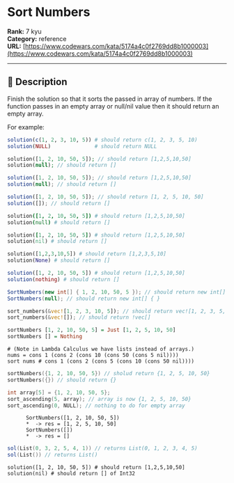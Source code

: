 # Sort Numbers

**Rank:** 7 kyu  
**Category:** reference  
**URL:** [https://www.codewars.com/kata/5174a4c0f2769dd8b1000003](https://www.codewars.com/kata/5174a4c0f2769dd8b1000003)

---

## 📝 Description

Finish the solution so that it sorts the passed in array of numbers. If the function passes in an empty array or null/nil value then it should return an empty array.

For example:

```r
solution(c(1, 2, 3, 10, 5)) # should return c(1, 2, 3, 5, 10)
solution(NULL)              # should return NULL
```
```php
solution([1, 2, 10, 50, 5]); // should return [1,2,5,10,50]
solution(null); // should return []
```
```javascript
solution([1, 2, 10, 50, 5]); // should return [1,2,5,10,50]
solution(null); // should return []
```
```typescript
solution([1, 2, 10, 50, 5]); // should return [1, 2, 5, 10, 50]
solution([]); // should return []
```
```coffeescript
solution([1, 2, 10, 50, 5]) # should return [1,2,5,10,50]
solution(null) # should return []
```
```ruby
solution([1, 2, 10, 50, 5]) # should return [1,2,5,10,50]
solution(nil) # should return []
```
```python
solution([1,2,3,10,5]) # should return [1,2,3,5,10]
solution(None) # should return []
```
```julia
solution([1, 2, 10, 50, 5]) # should return [1,2,5,10,50]
solution(nothing) # should return []
```
```csharp
SortNumbers(new int[] { 1, 2, 10, 50, 5 }); // should return new int[] { 1, 2, 5, 10, 50 }
SortNumbers(null); // should return new int[] { }
```
```rust
sort_numbers(&vec![1, 2, 3, 10, 5]); // should return vec![1, 2, 3, 5, 10]
sort_numbers(&vec![]); // should return !vec[]
```
```haskell
sortNumbers [1, 2, 10, 50, 5] = Just [1, 2, 5, 10, 50]
sortNumbers [] = Nothing
```
```lambdacalc
# (Note in Lambda Calculus we have lists instead of arrays.)
nums = cons 1 (cons 2 (cons 10 (cons 50 (cons 5 nil))))
sort nums # cons 1 (cons 2 (cons 5 (cons 10 (cons 50 nil))))
```
```cpp
sortNumbers({1, 2, 10, 50, 5}) // sholud return {1, 2, 5, 10, 50}
sortNumbers({}) // should return {}
```
```c
int array[5] = {1, 2, 10, 50, 5};
sort_ascending(5, array); // array is now {1, 2, 5, 10, 50}
sort_ascending(0, NULL); // nothing to do for empty array
```
```cobol
      SortNumbers([1, 2, 10, 50, 5])
      *  -> res = [1, 2, 5, 10, 50]
      SortNumbers([])
      *  -> res = []
```
```scala
sol(List(0, 3, 2, 5, 4, 1)) // returns List(0, 1, 2, 3, 4, 5)
sol(List()) // returns List()
```
```crystal
solution([1, 2, 10, 50, 5]) # should return [1,2,5,10,50]
solution(nil) # should return [] of Int32
```
